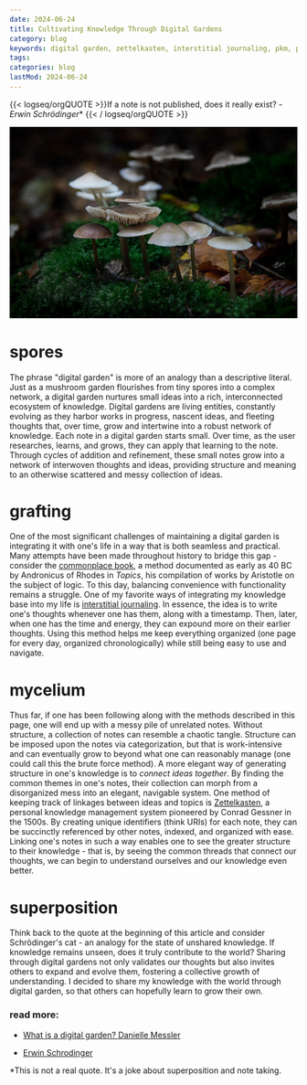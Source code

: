 ```yaml
---
date: 2024-06-24
title: Cultivating Knowledge Through Digital Gardens
category: blog
keywords: digital garden, zettelkasten, interstitial journaling, pkm, personal knowledge management
tags:
categories: blog
lastMod: 2024-06-24
---
```

{{< logseq/orgQUOTE >}}If a note is not published, does it really exist? 
*- Erwin Schrödinger** 
{{< / logseq/orgQUOTE >}}

![mushrooms-2743051_1280.jpg](/assets/mushrooms-2743051_1280_1719269204314_0.jpg)

# spores

The phrase "digital garden" is more of an analogy than a descriptive literal. Just as a mushroom garden flourishes from tiny spores into a complex network, a digital garden nurtures small ideas into a rich, interconnected ecosystem of knowledge. Digital gardens are living entities, constantly evolving as they harbor works in progress, nascent ideas, and fleeting thoughts that, over time, grow and intertwine into a robust network of knowledge. Each note in a digital garden starts small. Over time, as the user researches, learns, and grows, they can apply that learning to the note. Through cycles of addition and refinement, these small notes grow into a network of interwoven thoughts and ideas, providing structure and meaning to an otherwise scattered and messy collection of ideas.

# grafting

One of the most significant challenges of maintaining a digital garden is integrating it with one's life in a way that is both seamless and practical. Many attempts have been made throughout history to bridge this gap - consider the [commonplace book](https://en.wikipedia.org/w/index.php?title=Commonplace_book&oldid=1226293413), a method documented as early as 40 BC by Andronicus of Rhodes in *Topics*, his compilation of works by Aristotle on the subject of logic. To this day, balancing convenience with functionality remains a struggle. One of my favorite ways of integrating my knowledge base into my life is [interstitial journaling](https://nesslabs.com/interstitial-journaling). In essence, the idea is to write one's thoughts whenever one has them, along with a timestamp. Then, later, when one has the time and energy, they can expound more on their earlier thoughts. Using this method helps me keep everything organized (one page for every day, organized chronologically) while still being easy to use and navigate.

# mycelium

Thus far, if one has been following along with the methods described in this page, one will end up with a messy pile of unrelated notes. Without structure, a collection of notes can resemble a chaotic tangle. Structure can be imposed upon the notes via categorization, but that is work-intensive and can eventually grow to beyond what one can reasonably manage (one could call this the brute force method). A more elegant way of generating structure in one's knowledge is to *connect ideas together*. By finding the common themes in one's notes, their collection can morph from a disorganized mess into an elegant, navigable system. One method of keeping track of linkages between ideas and topics is [Zettelkasten](https://en.wikipedia.org/wiki/Zettelkasten), a personal knowledge management system pioneered by Conrad Gessner in the 1500s. By creating unique identifiers (think URIs) for each note, they can be succinctly referenced by other notes, indexed, and organized with ease. Linking one's notes in such a way enables one to see the greater structure to their knowledge - that is, by seeing the common threads that connect our thoughts, we can begin to understand ourselves and our knowledge even better.

# superposition

Think back to the quote at the beginning of this article and consider Schrödinger's cat - an analogy for the state of unshared knowledge. If knowledge remains unseen, does it truly contribute to the world? Sharing through digital gardens not only validates our thoughts but also invites others to expand and evolve them, fostering a collective growth of understanding. I decided to share my knowledge with the world through digital garden, so that others can hopefully learn to grow their own.



### read more:

  + [What is a digital garden? Danielle Messler](https://www.thunknotes.com/blog/what-is-a-digital-garden)

  + [Erwin Schrodinger](https://en.wikipedia.org/wiki/Erwin_Schr%C3%B6dinger)

*This is not a real quote. It's a joke about superposition and note taking.
